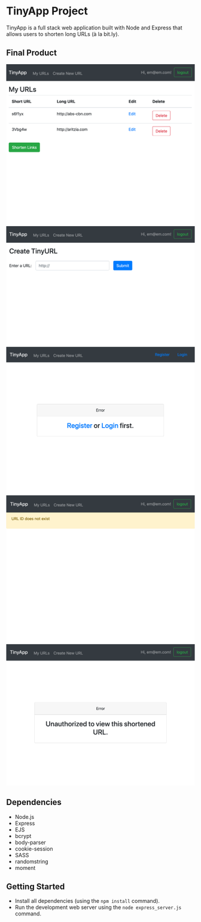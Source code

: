# TinyApp Project

TinyApp is a full stack web application built with Node and Express that allows users to shorten long URLs (à la bit.ly).

## Final Product
!["All the URLs that the user has shortened"](https://raw.githubusercontent.com/emurdnt/tinyapp/master/docs/urls-page.png)
!["Shortening a new URL"](https://raw.githubusercontent.com/emurdnt/tinyapp/master/docs/url-new.png)
!["Prompt for someone trying to use the app without logging in"](https://github.com/emurdnt/tinyapp/blob/master/docs/url-not-logged-in.png)
!["Error for when the url being accessed does not exist."](https://raw.githubusercontent.com/emurdnt/tinyapp/master/docs/url-error-not-exist.png)
!["Prompt for someone trying to access someone else's shortened URL"](https://raw.githubusercontent.com/emurdnt/tinyapp/master/docs/url-error-unauthorized.png)



## Dependencies

- Node.js
- Express
- EJS
- bcrypt
- body-parser
- cookie-session
- SASS
- randomstring
- moment

## Getting Started

- Install all dependencies (using the `npm install` command).
- Run the development web server using the `node express_server.js` command.
